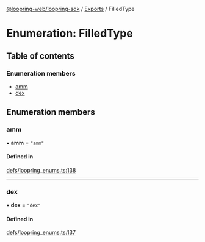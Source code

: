 [@loopring-web/loopring-sdk](../README.md) / [Exports](../modules.md) / FilledType

# Enumeration: FilledType

## Table of contents

### Enumeration members

- [amm](FilledType.md#amm)
- [dex](FilledType.md#dex)

## Enumeration members

### amm

• **amm** = `"amm"`

#### Defined in

[defs/loopring_enums.ts:138](https://github.com/Loopring/loopring_sdk/blob/edf273a/src/defs/loopring_enums.ts#L138)

___

### dex

• **dex** = `"dex"`

#### Defined in

[defs/loopring_enums.ts:137](https://github.com/Loopring/loopring_sdk/blob/edf273a/src/defs/loopring_enums.ts#L137)
